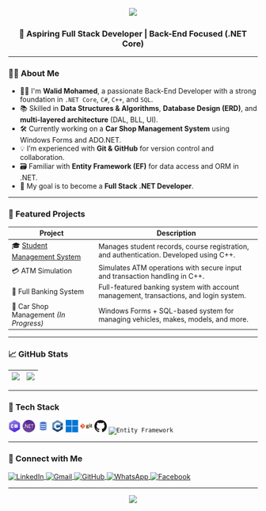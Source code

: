 <p align="center">
  <img src="https://capsule-render.vercel.app/api?type=waving&color=0:4F46E5,100:6366F1&height=200&section=header&text=Hi%20I'm%20Walid%20Mohamed&fontSize=40&fontColor=ffffff" />
</p>

<h3 align="center">🚀 Aspiring Full Stack Developer | Back-End Focused (.NET Core)</h3>

---

### 🧑‍💻 About Me

- 👨‍💻 I'm **Walid Mohamed**, a passionate Back-End Developer with a strong foundation in `.NET Core`, `C#`, `C++`, and `SQL`.
- 📚 Skilled in **Data Structures & Algorithms**, **Database Design (ERD)**, and **multi-layered architecture** (DAL, BLL, UI).
- 🛠 Currently working on a **Car Shop Management System** using Windows Forms and ADO.NET.
- 💡 I’m experienced with **Git & GitHub** for version control and collaboration.
- 🗃️ Familiar with **Entity Framework (EF)** for data access and ORM in .NET.
- 🎯 My goal is to become a **Full Stack .NET Developer**.

---

### 🚧 Featured Projects

| Project | Description |
|--------|-------------|
| 🎓 [Student Management System](https://github.com/waleedelhelw/student-mangment) | Manages student records, course registration, and authentication. Developed using C++. |
| 💳 ATM Simulation | Simulates ATM operations with secure input and transaction handling in C++. |
| 🏦 Full Banking System | Full-featured banking system with account management, transactions, and login system. |
| 🚗 Car Shop Management *(In Progress)* | Windows Forms + SQL-based system for managing vehicles, makes, models, and more. |

---

### 📈 GitHub Stats

| <img src="https://github-readme-stats.vercel.app/api?username=waleedelhelw&show_icons=true&theme=radical" height="180" /> | <img src="https://github-readme-stats.vercel.app/api/top-langs/?username=waleedelhelw&layout=compact&theme=radical" height="180" /> |
|---|---|

---

### 🧰 Tech Stack

<code><img height="25" src="https://raw.githubusercontent.com/github/explore/main/topics/csharp/csharp.png" alt="C#"></code>
<code><img height="25" src="https://raw.githubusercontent.com/github/explore/main/topics/dotnet/dotnet.png" alt=".NET Core"></code>
<code><img height="25" src="https://raw.githubusercontent.com/github/explore/main/topics/sql/sql.png" alt="SQL"></code>
<code><img height="25" src="https://raw.githubusercontent.com/github/explore/main/topics/cpp/cpp.png" alt="C++"></code>
<code><img height="25" src="https://raw.githubusercontent.com/github/explore/main/topics/windows/windows.png" alt="Windows Forms"></code>
<code><img height="25" src="https://raw.githubusercontent.com/github/explore/main/topics/git/git.png" alt="Git"></code>
<code><img height="25" src="https://raw.githubusercontent.com/github/explore/main/topics/github/github.png" alt="GitHub"></code>
<code><img height="25" src="https://raw.githubusercontent.com/github/explore/main/topics/entity-framework/entity-framework.png" alt="Entity Framework"></code>

---

### 🔗 Connect with Me

<p align="left">
  <a href="https://www.linkedin.com/in/waleed-mohamed-2331b3203" target="_blank">
    <img align="center" src="https://img.shields.io/badge/LinkedIn-0A66C2?style=for-the-badge&logo=linkedin&logoColor=white" alt="LinkedIn"/>
  </a>
  
  <a href="mailto:waleedelhelw30@gmail.com" target="_blank">
    <img align="center" src="https://img.shields.io/badge/Gmail-D14836?style=for-the-badge&logo=gmail&logoColor=white" alt="Gmail"/>
  </a>
  
  <a href="https://github.com/waleedelhelw" target="_blank">
    <img align="center" src="https://img.shields.io/badge/GitHub-100000?style=for-the-badge&logo=github&logoColor=white" alt="GitHub"/>
  </a>
  
  <a href="https://wa.me/201096842033" target="_blank">
    <img align="center" src="https://img.shields.io/badge/WhatsApp-25D366?style=for-the-badge&logo=whatsapp&logoColor=white" alt="WhatsApp"/>
  </a>

  <a href="https://www.facebook.com/waleed.elhelw.5?locale=ar_AR" target="_blank">
    <img align="center" src="https://img.shields.io/badge/Facebook-1877F2?style=for-the-badge&logo=facebook&logoColor=white" alt="Facebook"/>
  </a>
</p>

---

<p align="center">
  <img src="https://readme-typing-svg.demolab.com?font=Fira+Code&pause=1000&center=true&vCenter=true&width=450&lines=Passionate+.NET+Developer;Loves+DSA%2C+Databases+%26+Clean+Code;Future+Full+Stack+Engineer" />
</p>
